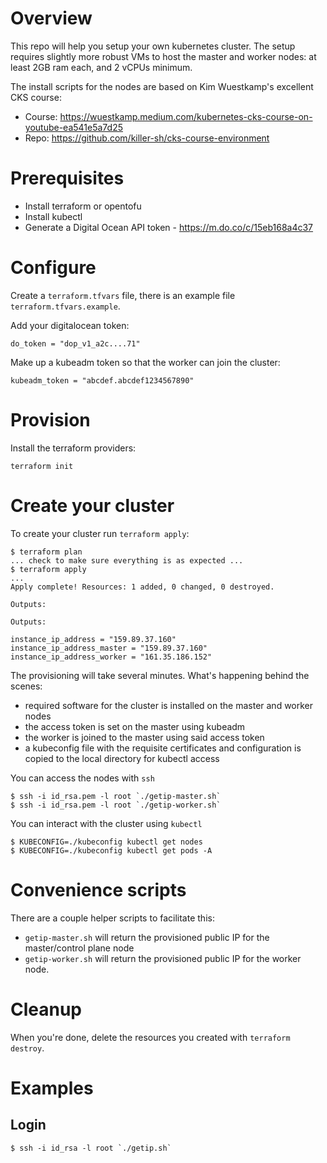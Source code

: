 # Overview

This repo will help you setup your own kubernetes cluster.  The setup requires slightly more robust VMs to host the master and worker nodes: at least 2GB ram each, and 2 vCPUs minimum.

The install scripts for the nodes are based on Kim Wuestkamp's excellent CKS course:
* Course: https://wuestkamp.medium.com/kubernetes-cks-course-on-youtube-ea541e5a7d25
* Repo: https://github.com/killer-sh/cks-course-environment

# Prerequisites

* Install terraform or opentofu
* Install kubectl 
* Generate a Digital Ocean API token - https://m.do.co/c/15eb168a4c37 

# Configure

Create a `terraform.tfvars` file, there is an example file `terraform.tfvars.example`.

Add your digitalocean token:

```
do_token = "dop_v1_a2c....71"
```

Make up a kubeadm token so that the worker can join the cluster:
```
kubeadm_token = "abcdef.abcdef1234567890" 
```

# Provision 
Install the terraform providers:

```
terraform init
```


# Create your cluster

To create your cluster run `terraform apply`:

```
$ terraform plan
... check to make sure everything is as expected ...
$ terraform apply
...
Apply complete! Resources: 1 added, 0 changed, 0 destroyed.

Outputs:

Outputs:

instance_ip_address = "159.89.37.160"
instance_ip_address_master = "159.89.37.160"
instance_ip_address_worker = "161.35.186.152"
```

The provisioning will take several minutes.  What's happening behind the scenes:
* required software for the cluster is installed on the master and worker nodes
* the access token is set on the master using kubeadm 
* the worker is joined to the master using said access token 
* a kubeconfig file with the requisite certificates and configuration is copied to the local directory for kubectl access


You can access the nodes with `ssh`

```
$ ssh -i id_rsa.pem -l root `./getip-master.sh`
$ ssh -i id_rsa.pem -l root `./getip-worker.sh`  
```

You can interact with the cluster using `kubectl`

```
$ KUBECONFIG=./kubeconfig kubectl get nodes
$ KUBECONFIG=./kubeconfig kubectl get pods -A
```

# Convenience scripts

There are a couple helper scripts to facilitate this:

* `getip-master.sh` will return the provisioned public IP for the master/control plane node 
* `getip-worker.sh` will return the provisioned public IP for the worker node. 


# Cleanup

When you're done, delete the resources you created with `terraform destroy`.


# Examples

## Login 

```
$ ssh -i id_rsa -l root `./getip.sh`
```

